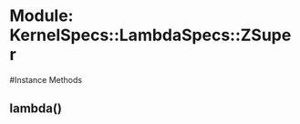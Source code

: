 # Module: KernelSpecs::LambdaSpecs::ZSuper
    




#Instance Methods
## lambda() [](#method-i-lambda)

